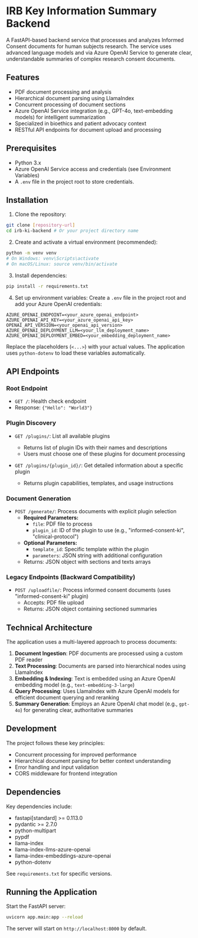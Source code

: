 # IRB Key Information Summary Backend

A FastAPI-based backend service that processes and analyzes Informed Consent documents for human subjects research. The service uses advanced language models and  via Azure OpenAI Service to generate clear, understandable summaries of complex research consent documents.

## Features

- PDF document processing and analysis
- Hierarchical document parsing using LlamaIndex
- Concurrent processing of document sections
- Azure OpenAI Service integration (e.g., GPT-4o, text-embedding models) for intelligent summarization
- Specialized in bioethics and patient advocacy context
- RESTful API endpoints for document upload and processing

## Prerequisites

- Python 3.x
- Azure OpenAI Service access and credentials (see Environment Variables)
- A `.env` file in the project root to store credentials.

## Installation

1. Clone the repository:
```bash
git clone [repository-url]
cd irb-ki-backend # Or your project directory name
```

2. Create and activate a virtual environment (recommended):
```bash
python -m venv venv
# On Windows: venv\Scripts\activate
# On macOS/Linux: source venv/bin/activate
```

3. Install dependencies:
```bash
pip install -r requirements.txt
```

4. Set up environment variables:
Create a `.env` file in the project root and add your Azure OpenAI credentials:
```dotenv
AZURE_OPENAI_ENDPOINT=<your_azure_openai_endpoint>
AZURE_OPENAI_API_KEY=<your_azure_openai_api_key>
OPENAI_API_VERSION=<your_openai_api_version>
AZURE_OPENAI_DEPLOYMENT_LLM=<your_llm_deployment_name>
AZURE_OPENAI_DEPLOYMENT_EMBED=<your_embedding_deployment_name>
```
Replace the placeholders (`<...>`) with your actual values. The application uses `python-dotenv` to load these variables automatically.

## API Endpoints

### Root Endpoint
- `GET /`: Health check endpoint
- Response: `{"Hello": "World3"}`

### Plugin Discovery
- `GET /plugins/`: List all available plugins
  - Returns list of plugin IDs with their names and descriptions
  - Users must choose one of these plugins for document processing

- `GET /plugins/{plugin_id}/`: Get detailed information about a specific plugin
  - Returns plugin capabilities, templates, and usage instructions

### Document Generation
- `POST /generate/`: Process documents with explicit plugin selection
  - **Required Parameters:**
    - `file`: PDF file to process
    - `plugin_id`: ID of the plugin to use (e.g., "informed-consent-ki", "clinical-protocol")
  - **Optional Parameters:**
    - `template_id`: Specific template within the plugin
    - `parameters`: JSON string with additional configuration
  - Returns: JSON object with sections and texts arrays

### Legacy Endpoints (Backward Compatibility)
- `POST /uploadfile/`: Process informed consent documents (uses "informed-consent-ki" plugin)
  - Accepts: PDF file upload
  - Returns: JSON object containing sectioned summaries

## Technical Architecture

The application uses a multi-layered approach to process documents:

1. **Document Ingestion**: PDF documents are processed using a custom PDF reader
2. **Text Processing**: Documents are parsed into hierarchical nodes using LlamaIndex
3. **Embedding & Indexing**: Text is embedded using an Azure OpenAI embedding model (e.g., `text-embedding-3-large`)
4. **Query Processing**: Uses LlamaIndex with Azure OpenAI models for efficient document querying and reranking
5. **Summary Generation**: Employs an Azure OpenAI chat model (e.g., `gpt-4o`) for generating clear, authoritative summaries

## Development

The project follows these key principles:
- Concurrent processing for improved performance
- Hierarchical document parsing for better context understanding
- Error handling and input validation
- CORS middleware for frontend integration

## Dependencies

Key dependencies include:
- fastapi[standard] >= 0.113.0
- pydantic >= 2.7.0
- python-multipart
- pypdf
- llama-index
- llama-index-llms-azure-openai
- llama-index-embeddings-azure-openai
- python-dotenv

See `requirements.txt` for specific versions.

## Running the Application

Start the FastAPI server:
```bash
uvicorn app.main:app --reload
```

The server will start on `http://localhost:8000` by default.
